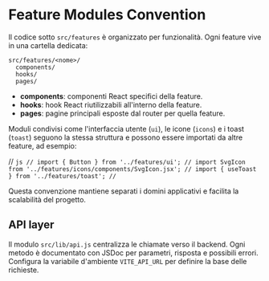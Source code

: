 # Feature Modules Convention

Il codice sotto `src/features` è organizzato per funzionalità.
Ogni feature vive in una cartella dedicata:

```
src/features/<nome>/
  components/
  hooks/
  pages/
```

- **components**: componenti React specifici della feature.
- **hooks**: hook React riutilizzabili all'interno della feature.
- **pages**: pagine principali esposte dal router per quella feature.

Moduli condivisi come l'interfaccia utente (`ui`), le icone (`icons`) e i toast
(`toast`) seguono la stessa struttura e possono essere importati da altre
feature, ad esempio:

// ```js
// import { Button } from '../features/ui';
// import SvgIcon from '../features/icons/components/SvgIcon.jsx';
// import { useToast } from '../features/toast';
// ```

Questa convenzione mantiene separati i domini applicativi e facilita la
scalabilità del progetto.

## API layer

Il modulo `src/lib/api.js` centralizza le chiamate verso il backend.
Ogni metodo è documentato con JSDoc per parametri, risposta e possibili
errori. Configura la variabile d'ambiente `VITE_API_URL` per definire la
base delle richieste.